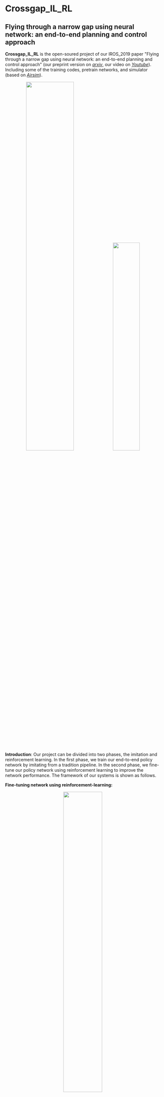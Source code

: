 # Crossgap_IL_RL
## Flying through a narrow gap using neural network: an end-to-end planning and control approach
**Crossgap_IL_RL** is the open-soured project of our IROS_2019 paper "Flying through a narrow gap using neural network: an end-to-end planning and control approach"
(our preprint version on [*arxiv*](https://arxiv.org/abs/1903.09088), our video on [*Youtube*](https://www.youtube.com/watch?v=jU1qRcLdjx0)). Including some of the training codes, pretrain networks, and simulator (based on [*Airsim*](https://github.com/microsoft/AirSim)).

<div align="center">
    <img src="https://github.com/hku-mars/crossgap_il_rl/blob/master/pics/merge.jpg" width = 55.4% />
    <img src="https://github.com/hku-mars/crossgap_il_rl/blob/master/pics/gap_pose_2.jpg" width = 41.6% />
</div>

**Introduction**:
Our project can be divided into two phases, the imitation and reinforcement learning. In the first phase, we train our end-to-end policy network by imitating from a tradition pipeline. In the second phase, we fine-tune our policy network using reinforcement learning to improve the network performance. The framework of our systems is shown as follows.

**Fine-tuning network using reinforcement-learning:**
<div align="center">
    <img src="https://github.com/hku-mars/crossgap_il_rl/blob/master/pics/RL.gif" width = 50% />
</div>

**Our realworld experiments:**
<div align="center">
    <style="margin-left:45px">
    <img src="https://github.com/hku-mars/crossgap_il_rl/blob/master/pics/30.gif" width = 45%/>
    <img src="https://github.com/hku-mars/crossgap_il_rl/blob/master/pics/30_15.gif" width = 45%/>
</div>
<div align="center">
    <img src="https://github.com/hku-mars/crossgap_il_rl/blob/master/pics/45.gif" width = 45%/>
    <img src="https://github.com/hku-mars/crossgap_il_rl/blob/master/pics/60.gif" width = 45%/>
</div>

**Author:** [Jiarong Lin](https://github.com/ziv-lin)

## 1. Prerequisites
### 1.1 TensorFlow and Pytorch(option)
Follow [TensorFLow Installation](https://www.tensorflow.org/install) and [Pytorch Installation](https://pytorch.org/get-started/locally/)

### 1.2 AirSim
Following the tutorial of [Microsoft airsim](https://github.com/microsoft/AirSim), kindly setup your environment.

### 1.3 OpenAI-baseline
Our reinforcement-learning is based on [OpenAI-baseline](https://github.com/openai/baselines) platfrom. However, since we train our network by modifying some of its codes, theirfore, our project include the codes of OpenAI-baseline, which is forked form its [github](https://github.com/openai/baselines).

### 1.4 Python packages
The following package is needed in this project, you can install the following packages by pip, 
base on your python's environment settings. 
* numpy (for matrix computing)
* openCV2 
* transforms3d (for SE3 transformation)
* pickle

### 1.5 (*Option for realworld experiments*) DJI_ROS and DJI_SDK

## 2 Examples
### 2.1 Testing networks
*  Comparison of the trajectory generated from the traditional method and from network.
```
cd python_scripts/test
python net_vs_tr_and_pl.py
```
*  Test loading policy network
```
cd python_scripts/test
python test_policy_net.py
```
### 2.2 Cross a narrow gap using model-based approach.

### 2.3 Imitation-learning
* Imitation learning of motion-planning.
* Imitation learning of SE3 geometry controller.
### 2.4 Reinforment-learning
* Environment setup
* Reinforcement-learning
### 2.5 Real-world experiment.
### 2.6 Acknowledgments
Thanks for Luqi.Wang and [Fei.Gao](https://ustfei.com/), without their contributions, our works can’t be finished as we expected.

## 6. License
The source code is released under [GPLv2](http://www.gnu.org/licenses/) license.

## 7. Notice
Since I have transferred from the Hong Kong University of Science and Technology (HKUST) to the University of Hong Kong (HKU), and our new lab is under construction, therefore this project is paused for several months. Some of the codes in this project might not be well constructed or well testing.
However, we insist on open our code for sharing our discovery, we hope some of our current work can help you.  Thank you~